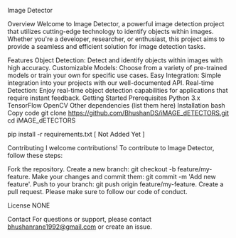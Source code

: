 Image Detector

Overview
Welcome to Image Detector, a powerful image detection project that utilizes cutting-edge technology to identify objects within images. Whether you're a developer, researcher, or enthusiast, this project aims to provide a seamless and efficient solution for image detection tasks.

Features
Object Detection: Detect and identify objects within images with high accuracy.
Customizable Models: Choose from a variety of pre-trained models or train your own for specific use cases.
Easy Integration: Simple integration into your projects with our well-documented API.
Real-time Detection: Enjoy real-time object detection capabilities for applications that require instant feedback.
Getting Started
Prerequisites
Python 3.x
TensorFlow
OpenCV
Other dependencies (list them here)
Installation
bash
Copy code
git clone https://github.com/BhushanDS/iMAGE_dETECTORS.git
cd iMAGE_dETECTORS

pip install -r requirements.txt  [ Not Added Yet ]


Contributing
I welcome contributions! To contribute to Image Detector, follow these steps:

Fork the repository.
Create a new branch: git checkout -b feature/my-feature.
Make your changes and commit them: git commit -m 'Add new feature'.
Push to your branch: git push origin feature/my-feature.
Create a pull request.
Please make sure to follow our code of conduct.

License
NONE

Contact
For questions or support, please contact bhushanrane1992@gmail.com or create an issue.
